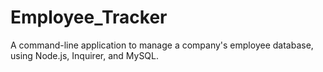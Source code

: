 # Employee_Tracker
A command-line application to manage a company's employee database, using Node.js, Inquirer, and MySQL.
